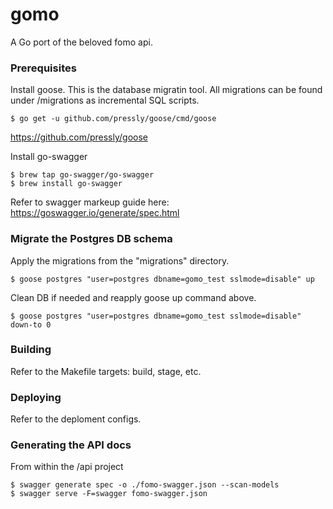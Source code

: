# gomo
A Go port of the beloved fomo api.

### Prerequisites
Install goose. This is the database migratin tool. All migrations can be found under
/migrations as incremental SQL scripts.
```
$ go get -u github.com/pressly/goose/cmd/goose
```
https://github.com/pressly/goose

Install go-swagger
```
$ brew tap go-swagger/go-swagger
$ brew install go-swagger
```
Refer to swagger markeup guide here: https://goswagger.io/generate/spec.html

### Migrate the Postgres DB schema 
Apply the migrations from the "migrations" directory.
```
$ goose postgres "user=postgres dbname=gomo_test sslmode=disable" up
```

Clean DB if needed and reapply goose up command above.
```
$ goose postgres "user=postgres dbname=gomo_test sslmode=disable" down-to 0 
```

### Building 
Refer to the Makefile targets: build, stage, etc.

### Deploying 
Refer to the deploment configs. 

### Generating the API docs
From within the /api project 
```
$ swagger generate spec -o ./fomo-swagger.json --scan-models
$ swagger serve -F=swagger fomo-swagger.json
```
